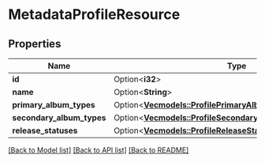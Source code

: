 # MetadataProfileResource

## Properties

Name | Type | Description | Notes
------------ | ------------- | ------------- | -------------
**id** | Option<**i32**> |  | [optional]
**name** | Option<**String**> |  | [optional]
**primary_album_types** | Option<[**Vec<models::ProfilePrimaryAlbumTypeItemResource>**](ProfilePrimaryAlbumTypeItemResource.md)> |  | [optional]
**secondary_album_types** | Option<[**Vec<models::ProfileSecondaryAlbumTypeItemResource>**](ProfileSecondaryAlbumTypeItemResource.md)> |  | [optional]
**release_statuses** | Option<[**Vec<models::ProfileReleaseStatusItemResource>**](ProfileReleaseStatusItemResource.md)> |  | [optional]

[[Back to Model list]](../README.md#documentation-for-models) [[Back to API list]](../README.md#documentation-for-api-endpoints) [[Back to README]](../README.md)



